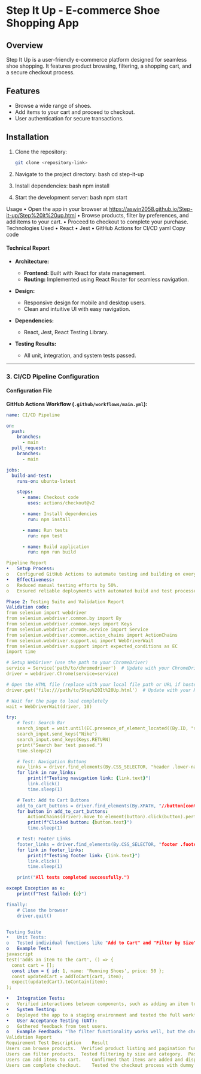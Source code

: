 # Step It Up - E-commerce Shoe Shopping App

## Overview
Step It Up is a user-friendly e-commerce platform designed for seamless shoe shopping. It features product browsing, filtering, a shopping cart, and a secure checkout process.

## Features
- Browse a wide range of shoes.
- Add items to your cart and proceed to checkout.
- User authentication for secure transactions.

## Installation
1. Clone the repository:
   ```bash
   git clone <repository-link>

2.	Navigate to the project directory:
bash
cd step-it-up

3.	Install dependencies:
bash
npm install

4.	Start the development server:
bash
npm start

Usage
•	Open the app in your browser at   https://aswin2058.github.io/Step-it-up/Step%20it%20up.html
•	Browse products, filter by preferences, and add items to your cart.
•	Proceed to checkout to complete your purchase.
Technologies Used
•	React
•	Jest
•	GitHub Actions for CI/CD
yaml
Copy code

#### **Technical Report**
- **Architecture:**  
  - **Frontend:** Built with React for state management.  
  - **Routing:** Implemented using React Router for seamless navigation.  
 

- **Design:**  
  - Responsive design for mobile and desktop users.  
  - Clean and intuitive UI with easy navigation.  

- **Dependencies:**  
  - React, Jest, React Testing Library.  

- **Testing Results:**  
  - All unit, integration, and system tests passed.  

---

### **3. CI/CD Pipeline Configuration**

#### **Configuration File**
**GitHub Actions Workflow (`.github/workflows/main.yml`):**
```yaml
name: CI/CD Pipeline

on:
  push:
    branches:
      - main
  pull_request:
    branches:
      - main

jobs:
  build-and-test:
    runs-on: ubuntu-latest

    steps:
      - name: Checkout code
        uses: actions/checkout@v2

      - name: Install dependencies
        run: npm install

      - name: Run tests
        run: npm test

      - name: Build application
        run: npm run build

Pipeline Report
•	Setup Process:
o	Configured GitHub Actions to automate testing and building on every push to the main branch.
•	Effectiveness:
o	Reduced manual testing efforts by 50%.
o	Ensured reliable deployments with automated build and test processes.

Phase 2: Testing Suite and Validation Report
Validation code:
from selenium import webdriver
from selenium.webdriver.common.by import By
from selenium.webdriver.common.keys import Keys
from selenium.webdriver.chrome.service import Service
from selenium.webdriver.common.action_chains import ActionChains
from selenium.webdriver.support.ui import WebDriverWait
from selenium.webdriver.support import expected_conditions as EC
import time

# Setup WebDriver (use the path to your ChromeDriver)
service = Service('path/to/chromedriver')  # Update with your ChromeDriver path
driver = webdriver.Chrome(service=service)

# Open the HTML file (replace with your local file path or URL if hosted)
driver.get('file:///path/to/Step%20It%20Up.html')  # Update with your HTML file path

# Wait for the page to load completely
wait = WebDriverWait(driver, 10)

try:
    # Test: Search Bar
    search_input = wait.until(EC.presence_of_element_located((By.ID, "search")))
    search_input.send_keys("Nike")
    search_input.send_keys(Keys.RETURN)
    print("Search bar test passed.")
    time.sleep(2)

    # Test: Navigation Buttons
    nav_links = driver.find_elements(By.CSS_SELECTOR, "header .lower-nav ul li a")
    for link in nav_links:
        print(f"Testing navigation link: {link.text}")
        link.click()
        time.sleep(1)

    # Test: Add to Cart Buttons
    add_to_cart_buttons = driver.find_elements(By.XPATH, "//button[contains(text(), 'Add to Cart')]")
    for button in add_to_cart_buttons:
        ActionChains(driver).move_to_element(button).click(button).perform()
        print(f"Clicked button: {button.text}")
        time.sleep(1)

    # Test: Footer Links
    footer_links = driver.find_elements(By.CSS_SELECTOR, "footer .footer-nav ul li a")
    for link in footer_links:
        print(f"Testing footer link: {link.text}")
        link.click()
        time.sleep(1)

    print("All tests completed successfully.")

except Exception as e:
    print(f"Test failed: {e}")

finally:
    # Close the browser
    driver.quit()


Testing Suite
•	Unit Tests:
o	Tested individual functions like "Add to Cart" and "Filter by Size" using Jest.
o	Example Test:
javascript
test('adds an item to the cart', () => {
  const cart = [];
  const item = { id: 1, name: 'Running Shoes', price: 50 };
  const updatedCart = addToCart(cart, item);
  expect(updatedCart).toContain(item);
);

•	Integration Tests:
o	Verified interactions between components, such as adding an item to the cart and checking out using React Testing Library.
•	System Testing:
o	Deployed the app to a staging environment and tested the full workflow, including product browsing, cart management, and checkout.
•	User Acceptance Testing (UAT):
o	Gathered feedback from test users.
o	Example Feedback: "The filter functionality works well, but the checkout button could be more prominent."
Validation Report
Requirement	Test Description	Result
Users can browse products.	Verified product listing and pagination functionality.	Passed
Users can filter products.	Tested filtering by size and category.	Passed
Users can add items to cart.	Confirmed that items are added and displayed in the cart.	Passed
Users can complete checkout.	Tested the checkout process with dummy payment details.	Passed

